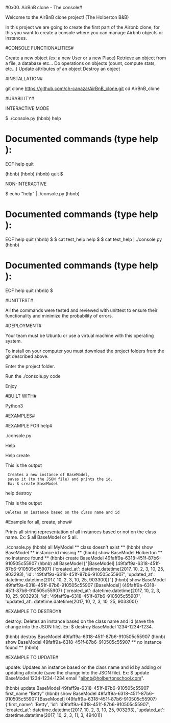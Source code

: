 #0x00. AirBnB clone - The console#

Welcome to the AirBnB clone project! (The Holberton B&B)

In this project we are going to create the first part of the Airbnb clone, for this you want to create a console where you can manage Airbnb objects or instances.

#CONSOLE FUNCTIONALITIES#

Create a new object (ex: a new User or a new Place)
Retrieve an object from a file, a database etc…
Do operations on objects (count, compute stats, etc…)
Update attributes of an object
Destroy an object

#INSTALLATION#

git clone https://github.com/ch-canaza/AirBnB_clone.git
cd AirBnB_clone

#USABILITY#

INTERACTIVE MODE

$ ./console.py
(hbnb) help

Documented commands (type help <topic>):
========================================
EOF  help  quit

(hbnb) 
(hbnb) 
(hbnb) quit
$

NON-INTERACTIVE

$ echo "help" | ./console.py
(hbnb)

Documented commands (type help <topic>):
========================================
EOF  help  quit
(hbnb) 
$
$ cat test_help
help
$
$ cat test_help | ./console.py
(hbnb)

Documented commands (type help <topic>):
========================================
EOF  help  quit
(hbnb) 
$

#UNITTEST#

All the commands were tested and reviewed with unittest to ensure their 
functionality and minimize the probability of errors.

#DEPLOYMENT#

Your team must be Ubuntu or use a virtual machine with this operating system.

To install on your computer you must download the project folders from the git described above.

Enter the project folder.

Run the ./console.py code

Enjoy

#BUILT WITH#

Python3

#EXAMPLES#

#EXAMPLE FOR help#

./console.py

Help

Help create

This is the output

     Creates a new instance of BaseModel,
     saves it (to the JSON file) and prints the id.
     Ex: $ create BaseModel

help destroy

This is the output

    Deletes an instance based on the class name and id

#Example for all, create, show#

Prints all string representation of all instances based or not on the class name. Ex: $ all BaseModel or $ all.

./console.py
(hbnb) all MyModel
** class doesn't exist **
(hbnb) show BaseModel
** instance id missing **
(hbnb) show BaseModel Holberton
** no instance found **
(hbnb) create BaseModel
49faff9a-6318-451f-87b6-910505c55907
(hbnb) all BaseModel
["[BaseModel] (49faff9a-6318-451f-87b6-910505c55907) {'created_at': datetime.datetime(2017, 10, 2, 3, 10, 25, 903293), 'id': '49faff9a-6318-451f-87b6-910505c55907', 'updated_at': datetime.datetime(2017, 10, 2, 3, 10, 25, 903300)}"]
(hbnb) show BaseModel 49faff9a-6318-451f-87b6-910505c55907
[BaseModel] (49faff9a-6318-451f-87b6-910505c55907) {'created_at': datetime.datetime(2017, 10, 2, 3, 10, 25, 903293), 'id': '49faff9a-6318-451f-87b6-910505c55907', 'updated_at': datetime.datetime(2017, 10, 2, 3, 10, 25, 903300)}

#EXAMPLE TO DESTROY#

destroy: Deletes an instance based on the class name 
and id (save the change into the JSON file). Ex: $ 
destroy BaseModel 1234-1234-1234.


(hbnb) destroy BaseModel 49faff9a-6318-451f-87b6-910505c55907
(hbnb) show BaseModel 49faff9a-6318-451f-87b6-910505c55907
** no instance found **
(hbnb) 

#EXAMPLE TO UPDATE#

update: Updates an instance based on the class name 
and id by adding or updating attribute (save the change 
into the JSON file). Ex: $ update BaseModel 1234-1234-1234 
email "aibnb@holbertonschool.com".

(hbnb) update BaseModel 49faff9a-6318-451f-87b6-910505c55907 first_name "Betty"
(hbnb) show BaseModel 49faff9a-6318-451f-87b6-910505c55907
[BaseModel] (49faff9a-6318-451f-87b6-910505c55907) {'first_name': 'Betty', 'id': '49faff9a-6318-451f-87b6-910505c55907', 'created_at': datetime.datetime(2017, 10, 2, 3, 10, 25, 903293), 'updated_at': datetime.datetime(2017, 10, 2, 3, 11, 3, 49401)}





